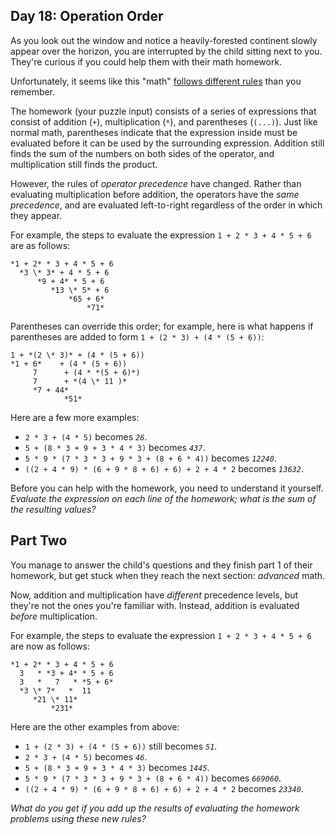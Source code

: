 Day 18: Operation Order
-----------------------

As you look out the window and notice a heavily-forested continent slowly appear over the horizon, you are interrupted by the child sitting next to you. They're curious if you could help them with their math homework.


Unfortunately, it seems like this "math" [follows different rules](https://www.youtube.com/watch?v=3QtRK7Y2pPU&t=15) than you remember.


The homework (your puzzle input) consists of a series of expressions that consist of addition (`+`), multiplication (`*`), and parentheses (`(...)`). Just like normal math, parentheses indicate that the expression inside must be evaluated before it can be used by the surrounding expression. Addition still finds the sum of the numbers on both sides of the operator, and multiplication still finds the product.


However, the rules of *operator precedence* have changed. Rather than evaluating multiplication before addition, the operators have the *same precedence*, and are evaluated left-to-right regardless of the order in which they appear.


For example, the steps to evaluate the expression `1 + 2 * 3 + 4 * 5 + 6` are as follows:



```
*1 + 2* * 3 + 4 * 5 + 6
  *3 \* 3* + 4 * 5 + 6
      *9 + 4* * 5 + 6
         *13 \* 5* + 6
             *65 + 6*
                 *71*

```

Parentheses can override this order; for example, here is what happens if parentheses are added to form `1 + (2 * 3) + (4 * (5 + 6))`:



```
1 + *(2 \* 3)* + (4 * (5 + 6))
*1 + 6*    + (4 * (5 + 6))
     7      + (4 * *(5 + 6)*)
     7      + *(4 \* 11 )*
     *7 + 44*
            *51*

```

Here are a few more examples:


* `2 * 3 + (4 * 5)` becomes *`26`*.
* `5 + (8 * 3 + 9 + 3 * 4 * 3)` becomes *`437`*.
* `5 * 9 * (7 * 3 * 3 + 9 * 3 + (8 + 6 * 4))` becomes *`12240`*.
* `((2 + 4 * 9) * (6 + 9 * 8 + 6) + 6) + 2 + 4 * 2` becomes *`13632`*.


Before you can help with the homework, you need to understand it yourself. *Evaluate the expression on each line of the homework; what is the sum of the resulting values?*


Part Two
--------

You manage to answer the child's questions and they finish part 1 of their homework, but get stuck when they reach the next section: *advanced* math.


Now, addition and multiplication have *different* precedence levels, but they're not the ones you're familiar with. Instead, addition is evaluated *before* multiplication.


For example, the steps to evaluate the expression `1 + 2 * 3 + 4 * 5 + 6` are now as follows:



```
*1 + 2* * 3 + 4 * 5 + 6
  3   * *3 + 4* * 5 + 6
  3   *   7   * *5 + 6*
  *3 \* 7*   *  11
     *21 \* 11*
         *231*

```

Here are the other examples from above:


* `1 + (2 * 3) + (4 * (5 + 6))` still becomes *`51`*.
* `2 * 3 + (4 * 5)` becomes *`46`*.
* `5 + (8 * 3 + 9 + 3 * 4 * 3)` becomes *`1445`*.
* `5 * 9 * (7 * 3 * 3 + 9 * 3 + (8 + 6 * 4))` becomes *`669060`*.
* `((2 + 4 * 9) * (6 + 9 * 8 + 6) + 6) + 2 + 4 * 2` becomes *`23340`*.


*What do you get if you add up the results of evaluating the homework problems using these new rules?*


